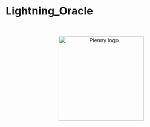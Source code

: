 # Lightning_Oracle
<br/>
<p align="center">
<a href="https://plenny.link" target="_blank">
<img src="https://plenny![plenny_logo](https://user-images.githubusercontent.com/66779466/129764543-9275f86c-1c4f-460c-bbf6-1a64d7e89142.png" width="225" alt="Plenny logo">
</a>
</p>
<br/>
